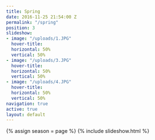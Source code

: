 ```yaml
---
title: Spring
date: 2016-11-25 21:54:00 Z
permalink: "/spring"
position: 3
slideshow:
- image: "/uploads/1.JPG"
  hover-title: 
  horizontal: 50%
  vertical: 50%
- image: "/uploads/3.JPG"
  hover-title: 
  horizontal: 50%
  vertical: 50%
- image: "/uploads/4.JPG"
  hover-title: 
  horizontal: 50%
  vertical: 50%
navigation: true
active: true
layout: default
---
```


{% assign season = page %}
{% include slideshow.html %}